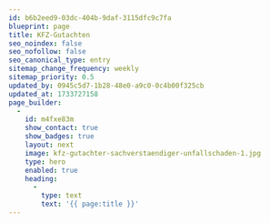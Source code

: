 ```yaml
---
id: b6b2eed9-03dc-404b-9daf-3115dfc9c7fa
blueprint: page
title: KFZ-Gutachten
seo_noindex: false
seo_nofollow: false
seo_canonical_type: entry
sitemap_change_frequency: weekly
sitemap_priority: 0.5
updated_by: 0945c5d7-1b28-48e0-a9c0-0c4b00f325cb
updated_at: 1733727158
page_builder:
  -
    id: m4fxe83m
    show_contact: true
    show_badges: true
    layout: next
    image: kfz-gutachter-sachverstaendiger-unfallschaden-1.jpg
    type: hero
    enabled: true
    heading:
      -
        type: text
        text: '{{ page:title }}'
---
```

